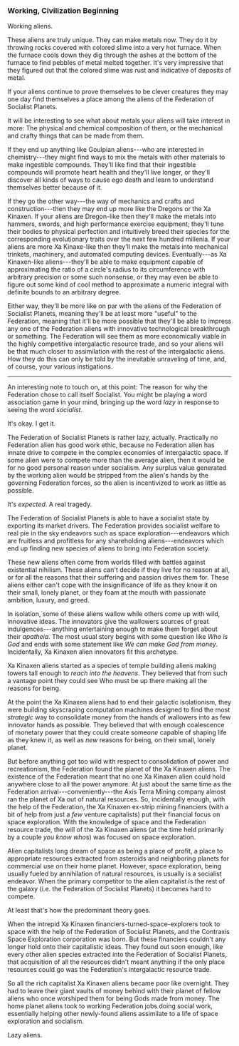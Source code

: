 ### Working, Civilization Beginning

Working aliens.

These aliens are truly unique. They can make metals now. They do it by throwing rocks covered with colored slime into a very hot furnace. When the furnace cools down they dig through the ashes at the bottom of the furnace to find pebbles of metal melted together. It's very impressive that they figured out that the colored slime was rust and indicative of deposits of metal.

If your aliens continue to prove themselves to be clever creatures they may one day find themselves a place among the aliens of the Federation of Socialist Planets.

It will be interesting to see what about metals your aliens will take interest in more: The physical and chemical composition of them, or the mechanical and crafty things that can be made from them.

If they end up anything like Goulpian aliens---who are interested in chemistry---they might find ways to mix the metals with other materials to make ingestible compounds. They'll like find that their ingestible compounds will promote heart health and they'll live longer, or they'll discover all kinds of ways to cause ego death and learn to understand themselves better because of it.

If they go the other way---the way of mechanics and crafts and construction---then they may end up more like the Dregons or the Xa Kinaxen. If your aliens are Dregon-like then they'll make the metals into hammers, swords, and high performance exercise equipment; they'll tune their bodies to physical perfection and intuitively breed their species for the corresponding evolutionary traits over the next few hundred millenia. If your aliens are more Xa Kinaxe-like then they'll make the metals into mechanical trinkets, machinery, and automated computing devices. Eventually---as Xa Kinaxen-like aliens---they'll be able to make equipment capable of approximating the ratio of a circle's radius to its circumference with arbitrary precision or some such nonsense, or they may even be able to figure out some kind of cool method to approximate a numeric integral with definite bounds to an arbitrary degree.

Either way, they'll be more like on par with the aliens of the Federation of Socialist Planets, meaning they'll be at least more "useful" to the Federation, meaning that it'll be more possible that they'll be able to impress any one of the Federation aliens with innovative technological breakthrough or something. The Federation will see them as more economically viable in the highly competitive intergalactic resource trade, and so your aliens will be that much closer to assimilation with the rest of the intergalactic aliens. How they do this can only be told by the inevitable unraveling of time, and, of course, your various instigations.

<hr>

An interesting note to touch on, at this point: The reason for why the Federation chose to call itself Socialist. You might be playing a word association game in your mind, bringing up the word _lazy_ in response to seeing the word _socialist_.

It's okay. I get it.

The Federation of Socialist Planets is rather lazy, actually. Practically no Federation alien has good work ethic, because no Federation alien has innate drive to compete in the complex economies of intergalactic space. If some alien were to compete more than the average alien, then it would be for no good personal reason under socialism. Any surplus value generated by the working alien would be stripped from the alien's hands by the governing Federation forces, so the alien is incentivized to work as little as possible.

It's _expected_. A real tragedy.

The Federation of Socialist Planets is able to have a socialist state by exporting its market drivers. The Federation provides socialist welfare to real pie in the sky endeavors such as space exploration---endeavors which are fruitless and profitless for any shareholding aliens---endeavors which end up finding new species of aliens to bring into Federation society.

These new aliens often come from worlds filled with battles against existential nihilism. These aliens can't decide if they live for no reason at all, or for all the reasons that their suffering and passion drives them for. These aliens either can't cope with the insignificance of life as they know it on their small, lonely planet, or they foam at the mouth with passionate ambition, luxury, and greed.

In isolation, some of these aliens wallow while others come up with wild, innovative ideas. The innovators give the wallowers sources of great indulgences---anything entertaining enough to make them forget about their _apatheia_. The most usual story begins with some question like _Who is God_ and ends with some statement like _We can make God from money_. Incidentally, Xa Kinaxen alien innovators fit this archetype.

Xa Kinaxen aliens started as a species of temple building aliens making towers tall enough to _reach into the heavens_. They believed that from such a vantage point they could see Who must be up there making all the reasons for being.

At the point the Xa Kinaxen aliens had to end their galactic isolationism, they were building skyscraping computation machines designed to find the most _strategic_ way to consolidate money from the hands of wallowers into as few innovator hands as possible. They believed that with enough coalescence of monetary power that they could create some<em>one</em> capable of shaping life as they knew it, as well as _new_ reasons for being, on their small, lonely planet.

But before anything got too wild with respect to consolidation of power and recreationism, the Federation found the planet of the Xa Kinaxen aliens. The existence of the Federation meant that no one Xa Kinaxen alien could hold anywhere close to all the power anymore. At just about the same time as the Federation arrival---conveniently---the Axis Terra Mining company almost ran the planet of Xa out of natural resources. So, incidentally enough, with the help of the Federation, the Xa Kinaxen ex-strip mining financiers (with a bit of help from just a _few_ venture capitalists) put their financial focus on space exploration. With the knowledge of space and the Federation resource trade, the will of the Xa Kinaxen aliens (at the time held primarily by a couple <em>you know who</em>s) was focused on space exploration.

Alien capitalists long dream of space as being a place of profit, a place to appropriate resources extracted from asteroids and neighboring planets for commercial use on their home planet. However, space exploration, being usually fueled by annihilation of natural resources, is usually is a socialist endeavor. When the primary competitor to the alien capitalist is the rest of the galaxy (i.e. the Federation of Socialist Planets) it becomes hard to compete.

At least that's how the predominant theory goes.

When the intrepid Xa Kinaxen financiers-turned-space-explorers took to space with the help of the Federation of Socialist Planets, and the Contraxis Space Exploration corporation was born. But these financiers couldn't any longer hold onto their capitalistic ideas. They found out soon enough, like every other alien species extracted into the Federation of Socialist Planets, that acquisition of all the resources didn't meant anything if the only place resources could go was the Federation's intergalactic resource trade.

So all the rich capitalist Xa Kinaxen aliens became poor like overnight. They had to leave their giant vaults of money behind with their planet of fellow aliens who once worshiped them for being Gods made from money. The home planet aliens took to working Federation jobs doing social work, essentially helping other newly-found aliens assimilate to a life of space exploration and socialism.

Lazy aliens.
